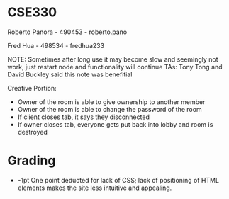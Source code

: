 # CSE330
Roberto Panora - 490453 - roberto.pano

Fred Hua - 498534 - fredhua233

NOTE: Sometimes after long use it may become slow and seemingly not work, just restart node and functionality will continue TAs: Tony Tong and David Buckley said this note was benefitial


Creative Portion:
- Owner of the room is able to give ownership to another member
- Owner of the room is able to change the password of the room
- If client closes tab, it says they disconnected
- If owner closes tab, everyone gets put back into lobby and room is destroyed


# Grading
- -1pt One point deducted for lack of CSS; lack of positioning of HTML elements makes the site less intuitive and appealing.

